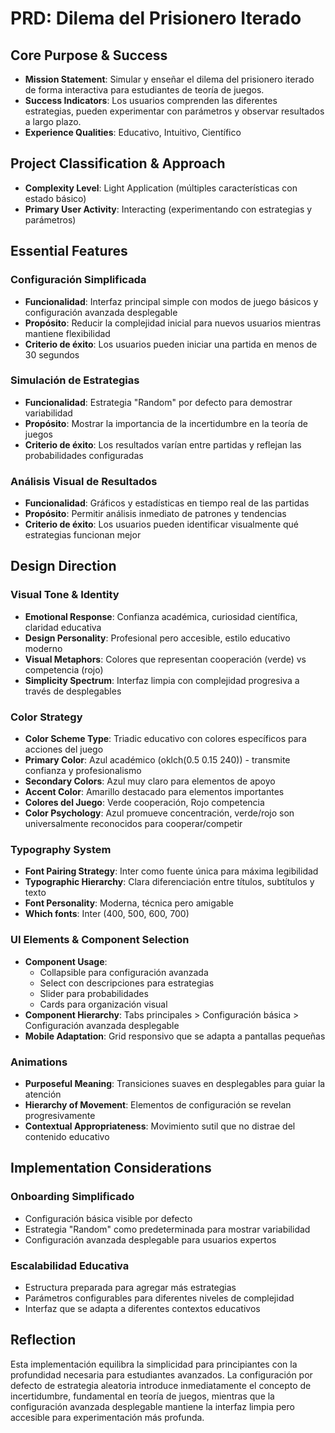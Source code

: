# PRD: Dilema del Prisionero Iterado

## Core Purpose & Success
- **Mission Statement**: Simular y enseñar el dilema del prisionero iterado de forma interactiva para estudiantes de teoría de juegos.
- **Success Indicators**: Los usuarios comprenden las diferentes estrategias, pueden experimentar con parámetros y observar resultados a largo plazo.
- **Experience Qualities**: Educativo, Intuitivo, Científico

## Project Classification & Approach
- **Complexity Level**: Light Application (múltiples características con estado básico)
- **Primary User Activity**: Interacting (experimentando con estrategias y parámetros)

## Essential Features

### Configuración Simplificada
- **Funcionalidad**: Interfaz principal simple con modos de juego básicos y configuración avanzada desplegable
- **Propósito**: Reducir la complejidad inicial para nuevos usuarios mientras mantiene flexibilidad
- **Criterio de éxito**: Los usuarios pueden iniciar una partida en menos de 30 segundos

### Simulación de Estrategias
- **Funcionalidad**: Estrategia "Random" por defecto para demostrar variabilidad
- **Propósito**: Mostrar la importancia de la incertidumbre en la teoría de juegos
- **Criterio de éxito**: Los resultados varían entre partidas y reflejan las probabilidades configuradas

### Análisis Visual de Resultados
- **Funcionalidad**: Gráficos y estadísticas en tiempo real de las partidas
- **Propósito**: Permitir análisis inmediato de patrones y tendencias
- **Criterio de éxito**: Los usuarios pueden identificar visualmente qué estrategias funcionan mejor

## Design Direction

### Visual Tone & Identity
- **Emotional Response**: Confianza académica, curiosidad científica, claridad educativa
- **Design Personality**: Profesional pero accesible, estilo educativo moderno
- **Visual Metaphors**: Colores que representan cooperación (verde) vs competencia (rojo)
- **Simplicity Spectrum**: Interfaz limpia con complejidad progresiva a través de desplegables

### Color Strategy
- **Color Scheme Type**: Triadic educativo con colores específicos para acciones del juego
- **Primary Color**: Azul académico (oklch(0.5 0.15 240)) - transmite confianza y profesionalismo
- **Secondary Colors**: Azul muy claro para elementos de apoyo
- **Accent Color**: Amarillo destacado para elementos importantes
- **Colores del Juego**: Verde cooperación, Rojo competencia
- **Color Psychology**: Azul promueve concentración, verde/rojo son universalmente reconocidos para cooperar/competir

### Typography System
- **Font Pairing Strategy**: Inter como fuente única para máxima legibilidad
- **Typographic Hierarchy**: Clara diferenciación entre títulos, subtítulos y texto
- **Font Personality**: Moderna, técnica pero amigable
- **Which fonts**: Inter (400, 500, 600, 700)

### UI Elements & Component Selection
- **Component Usage**: 
  - Collapsible para configuración avanzada
  - Select con descripciones para estrategias
  - Slider para probabilidades
  - Cards para organización visual
- **Component Hierarchy**: Tabs principales > Configuración básica > Configuración avanzada desplegable
- **Mobile Adaptation**: Grid responsivo que se adapta a pantallas pequeñas

### Animations
- **Purposeful Meaning**: Transiciones suaves en desplegables para guiar la atención
- **Hierarchy of Movement**: Elementos de configuración se revelan progresivamente
- **Contextual Appropriateness**: Movimiento sutil que no distrae del contenido educativo

## Implementation Considerations

### Onboarding Simplificado
- Configuración básica visible por defecto
- Estrategia "Random" como predeterminada para mostrar variabilidad
- Configuración avanzada desplegable para usuarios expertos

### Escalabilidad Educativa
- Estructura preparada para agregar más estrategias
- Parámetros configurables para diferentes niveles de complejidad
- Interfaz que se adapta a diferentes contextos educativos

## Reflection
Esta implementación equilibra la simplicidad para principiantes con la profundidad necesaria para estudiantes avanzados. La configuración por defecto de estrategia aleatoria introduce inmediatamente el concepto de incertidumbre, fundamental en teoría de juegos, mientras que la configuración avanzada desplegable mantiene la interfaz limpia pero accesible para experimentación más profunda.